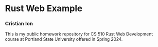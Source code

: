 # Rust Web Example
### Cristian Ion


This is my public homework repository for CS 510 Rust Web Development course at Portland State University offered in Spring 2024.

